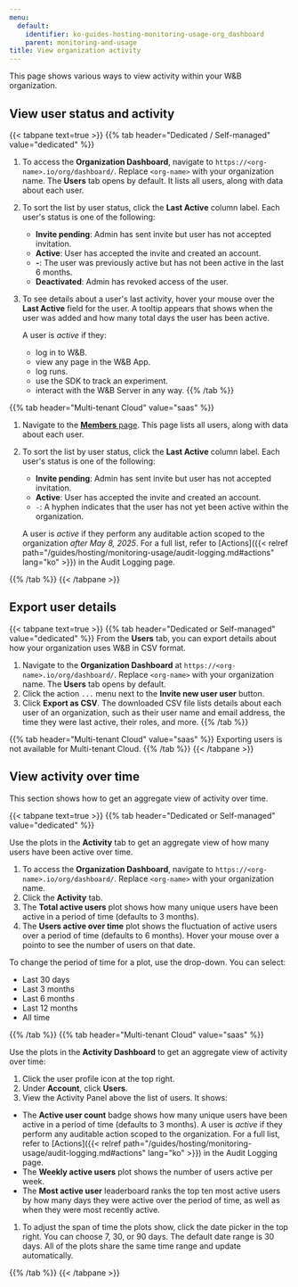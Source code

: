```yaml
---
menu:
  default:
    identifier: ko-guides-hosting-monitoring-usage-org_dashboard
    parent: monitoring-and-usage
title: View organization activity
---
```


This page shows various ways to view activity within your W&B organization.

## View user status and activity

{{< tabpane text=true >}}
{{% tab header="Dedicated / Self-managed" value="dedicated" %}}
1. To access the **Organization Dashboard**, navigate to `https://<org-name>.io/org/dashboard/`. Replace `<org-name>` with your organization name. The **Users** tab opens by default. It lists all users, along with data about each user.
1. To sort the list by user status, click the **Last Active** column label. Each user's status is one of the following:

    * **Invite pending**: Admin has sent invite but user has not accepted invitation. 
    * **Active**: User has accepted the invite and created an account.
    * **-**: The user was previously active but has not been active in the last 6 months.
    * **Deactivated**: Admin has revoked access of the user.
1. To see details about a user's last activity, hover your mouse over the **Last Active** field for the user.  A tooltip appears that shows when the user was added and how many total days the user has been active.

    A user is _active_ if they:
    - log in to W&B.
    - view any page in the W&B App.
    - log runs.
    - use the SDK to track an experiment.
    - interact with the W&B Server in any way.
{{% /tab %}}

{{% tab header="Multi-tenant Cloud" value="saas" %}}
1. Navigate to the [**Members** page](https://wandb.ai/account-settings/wandb/members/). This page lists all users, along with data about each user.
1. To sort the list by user status, click the **Last Active** column label. Each user's status is one of the following:

    * **Invite pending**: Admin has sent invite but user has not accepted invitation. 
    * **Active**: User has accepted the invite and created an account.
    * `-`: A hyphen indicates that the user has not yet been active within the organization.

    A user is _active_ if they perform any auditable action scoped to the organization _after May 8, 2025_. For a full list, refer to [Actions]({{< relref path="/guides/hosting/monitoring-usage/audit-logging.md#actions" lang="ko" >}}) in the Audit Logging page.

{{% /tab %}}
{{< /tabpane >}}

## Export user details

{{< tabpane text=true >}}
{{% tab header="Dedicated or Self-managed" value="dedicated" %}}
From the **Users** tab, you can export details about how your organization uses W&B in CSV format.

1. Navigate to the **Organization Dashboard** at `https://<org-name>.io/org/dashboard/`. Replace `<org-name>` with your organization name. The **Users** tab opens by default.
1. Click the action `...` menu next to the **Invite new user user** button.
1. Click **Export as CSV**. The downloaded CSV file lists details about each user of an organization, such as their user name and email address, the time they were last active, their roles, and more.
{{% /tab %}}

{{% tab header="Multi-tenant Cloud" value="saas" %}}
Exporting users is not available for Multi-tenant Cloud.
{{% /tab %}}
{{< /tabpane >}}

## View activity over time
This section shows how to get an aggregate view of activity over time.

{{< tabpane text=true >}}
{{% tab header="Dedicated or Self-managed" value="dedicated" %}}

Use the plots in the **Activity** tab to get an aggregate view of how many users have been active over time.

1. To access the **Organization Dashboard**, navigate to `https://<org-name>.io/org/dashboard/`. Replace `<org-name>` with your organization name.
1. Click the **Activity** tab.
1. The **Total active users** plot shows how many unique users have been active in a period of time (defaults to 3 months).
1. The **Users active over time** plot shows the fluctuation of active users over a period of time (defaults to 6 months). Hover your mouse over a pointo to see the number of users on that date.

To change the period of time for a plot, use the drop-down. You can select:
- Last 30 days
- Last 3 months
- Last 6 months
- Last 12 months
- All time

{{% /tab %}}
{{% tab header="Multi-tenant Cloud" value="saas" %}}

Use the plots in the **Activity Dashboard** to get an aggregate view of activity over time:

1. Click the user profile icon at the top right.
1. Under **Account**, click **Users**.
1. View the Activity Panel above the list of users. It shows:

  - The **Active user count** badge shows how many unique users have been active in a period of time (defaults to 3 months). A user is _active_ if they perform any auditable action scoped to the organization. For a full list, refer to [Actions]({{< relref path="/guides/hosting/monitoring-usage/audit-logging.md#actions" lang="ko" >}}) in the Audit Logging page.
  - The **Weekly active users** plot shows the number of users active per week.
  - The **Most active user** leaderboard ranks the top ten most active users by how many days they were active over the period of time, as well as when they were most recently active.

1. To adjust the span of time the plots show, click the date picker in the top right. You can choose 7, 30, or 90 days. The default date range is 30 days. All of the plots share the same time range and update automatically.

{{% /tab %}}
{{< /tabpane >}}